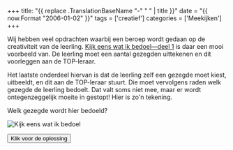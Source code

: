 +++
title: "{{ replace .TranslationBaseName "-" " " | title }}"
date = "{{ now.Format "2006-01-02" }}"
tags = ['creatief']
categories = ['Meekijken']
+++

Wij hebben veel opdrachten waarbij een beroep wordt gedaan op de creativiteit van de leerling. [Kijk eens wat ik bedoel—deel 1](https://www.dedigitaletopschool.nl/voorproefjes/155-kijk-eens-wat-ik) is daar een mooi voorbeeld van. De leerling moet een aantal gezegden uittekenen en dit voorleggen aan de TOP-leraar.

Het laatste onderdeel hiervan is dat de leerling zelf een gezegde moet kiest, uitbeeldt, en dit aan de TOP-leraar stuurt. Die moet vervolgens raden welk gezegde de leerling bedoelt. Dat valt soms niet mee, maar er wordt ontegenzeggelijk moeite in gestopt! Hier is zo'n tekening.

Welk gezegde wordt hier bedoeld?

![Kijk eens wat ik bedoel](/img/meekijken/IMG_0734.JPG)

<button class="reveal-solution btn btn-large light-blue">Klik voor de oplossing</button>

<p class="invisible solution"></p>
